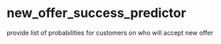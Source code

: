 # new_offer_success_predictor
provide list of probabilities for customers on who will accept new offer 
